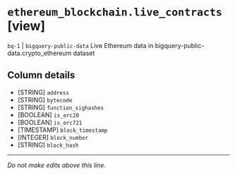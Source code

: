 # `ethereum_blockchain.live_contracts` [view]
`bq-1` | `bigquery-public-data`
Live Ethereum data in bigquery-public-data.crypto_ethereum dataset

## Column details
* [STRING]    `address`
* [STRING]    `bytecode`
* [STRING]    `function_sighashes`
* [BOOLEAN]   `is_erc20`
* [BOOLEAN]   `is_erc721`
* [TIMESTAMP] `block_timestamp`
* [INTEGER]   `block_number`
* [STRING]    `block_hash`

-------------------------------------------------------------------------------
*Do not make edits above this line.*
